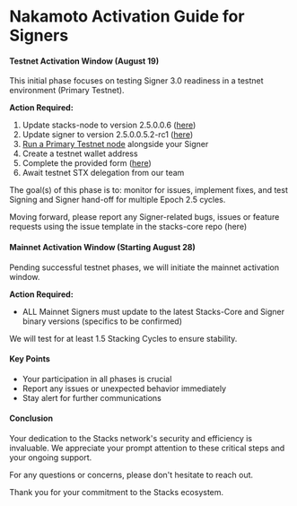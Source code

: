 # Nakamoto Activation Guide for Signers

#### Testnet Activation Window (August 19)

This initial phase focuses on testing Signer 3.0 readiness in a testnet environment (Primary Testnet).

**Action Required:**

1. Update stacks-node to version 2.5.0.0.6 ([here](https://github.com/stacks-network/stacks-core/releases/tag/2.5.0.0.6))
2. Update signer to version 2.5.0.0.5.2-rc1 ([here](https://github.com/stacks-network/stacks-core/releases/tag/signer-2.5.0.0.5.2-rc1))
3. [Run a Primary Testnet node](setting-up-a-primary-post-nakamoto-testnet-node.md) alongside your Signer
4. Create a testnet wallet address
5. Complete the provided form ([here](https://blocksurvey.io/signer-nakamoto-activation-upgrade-GrOV5aivQ2.z2fh3bqEyLQ?v=o))
6. Await testnet STX delegation from our team

The goal(s) of this phase is to: monitor for issues, implement fixes, and test Signing and Signer hand-off for multiple Epoch 2.5 cycles.

Moving forward, please report any Signer-related bugs, issues or feature requests using the issue template in the stacks-core repo (here)

#### Mainnet Activation Window (Starting August 28)

Pending successful testnet phases, we will initiate the mainnet activation window.

**Action Required:**

* ALL Mainnet Signers must update to the latest Stacks-Core and Signer binary versions (specifics to be confirmed)

We will test for at least 1.5 Stacking Cycles to ensure stability.

#### Key Points

* Your participation in all phases is crucial
* Report any issues or unexpected behavior immediately
* Stay alert for further communications

#### Conclusion

Your dedication to the Stacks network's security and efficiency is invaluable. We appreciate your prompt attention to these critical steps and your ongoing support.

For any questions or concerns, please don't hesitate to reach out.

Thank you for your commitment to the Stacks ecosystem.

